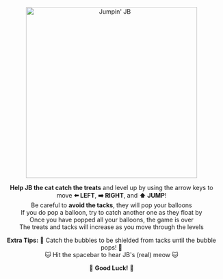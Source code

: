 <div align="center">

<img src="https://github.com/cs-gerber/projava-ecg1331/blob/master/src/main/resources/imgs/jb/logo3.jpg" alt="Jumpin' JB" height="400" width="400">

**Help JB the cat catch the treats** and level up by using the arrow keys to move **⬅️ LEFT**, **➡️ RIGHT**, and **⬆️ JUMP**! <br>
Be careful to **avoid the tacks**, they will pop your balloons <br>
If you do pop a balloon, try to catch another one as they float by <br>
Once you have popped all your balloons, the game is over <br>
The treats and tacks will increase as you move through the levels

**Extra Tips:**
🫧 Catch the bubbles to be shielded from tacks until the bubble pops! 🫧 <br>
🐱 Hit the spacebar to hear JB's (real) meow 🐱

🐾 **Good Luck!** 🐾

</div>

